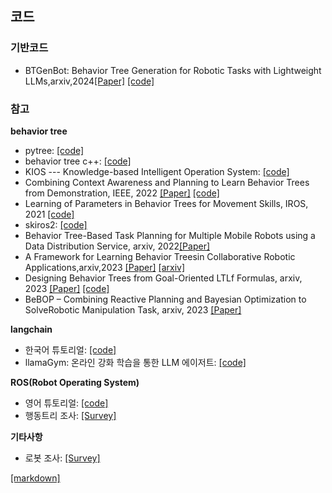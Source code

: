 ## **코드** 

### **기반코드**
* BTGenBot: Behavior Tree Generation for Robotic Tasks with Lightweight LLMs,arxiv,2024[[Paper]](https://arxiv.org/abs/2403.12761) [[code]](https://github.com/AIRLab-POLIMI/BTGenBot)
### **참고**

**behavior tree**
 * pytree: [[code]](https://github.com/splintered-reality/py_trees)
 * behavior tree c++: [[code]](https://www.behaviortree.dev/docs/category/basic-concepts)
 * KIOS --- Knowledge-based Intelligent Operation System: [[code]](https://github.com/ProNeverFake/kios/tree/main?tab=readme-ov-file#what-is-KIOS)
 * Combining Context Awareness and Planning to Learn Behavior Trees from Demonstration, IEEE, 2022 [[Paper]]() [[code]](https://github.com/matiov/BT-learning-framework/tree/master?tab=readme-ov-file)
 * Learning of Parameters in Behavior Trees for Movement Skills, IROS, 2021 [[code]](https://github.com/matthias-mayr/behavior-tree-policy-learning?tab=readme-ov-file)
 * skiros2: [[code]](https://github.com/RVMI/skiros2)
 * Behavior Tree-Based Task Planning for Multiple Mobile Robots using a Data Distribution Service, arxiv, 2022[[Paper]](https://arxiv.org/pdf/2201.10918.pdf)
 * A Framework for Learning Behavior Treesin Collaborative Robotic Applications,arxiv,2023 [[Paper]](https://arxiv.org/pdf/2303.11026.pdf) [[arxiv]](https://github.com/matiov/BT-learning-framework?tab=readme-ov-file)
 * Designing Behavior Trees from Goal-Oriented LTLf Formulas, arxiv, 2023 [[Paper]](https://arxiv.org/pdf/2307.06399.pdf) [[code]](https://github.com/Farama-Foundation/Minigrid)
 * BeBOP – Combining Reactive Planning and Bayesian Optimization to SolveRobotic Manipulation Task, arxiv, 2023 [[Paper]](https://arxiv.org/pdf/2310.00971.pdf)

**langchain**
 * 한국어 튜토리얼: [[code]](https://wikidocs.net/book/14314)
 * llamaGym: 온라인 강화 학습을 통한 LLM 에이저트: [[code]](https://news.hada.io/topic?id=13938)


**ROS(Robot Operating System)**
 * 영어 튜토리얼: [[code]](https://industrial-training-master.readthedocs.io/en/kinetic/index.html)
 * 행동트리 조사: [[Survey]](https://github.com/ros-wg-delib/awesome-ros-deliberation?tab=readme-ov-file)

**기타사항**
 * 로봇 조사: [[Survey]](https://www.reddit.com/r/robotics/comments/1bf4zax/comment/kuy9yx3/?share_id=mFh6QJJGD5zcDFxUdKwWT&utm_content=2&utm_medium=android_app&utm_name=androidcss&utm_source=share&utm_term=19)













[[markdown]](https://gist.github.com/ihoneymon/652be052a0727ad59601)
